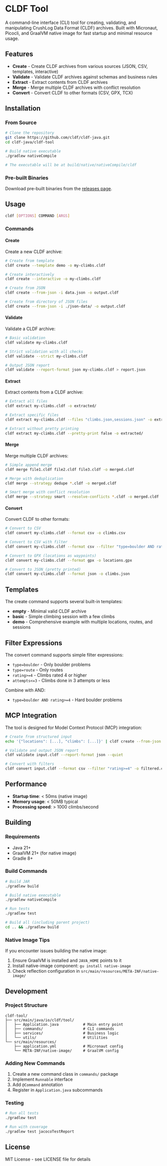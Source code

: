 # CLDF Tool

A command-line interface (CLI) tool for creating, validating, and manipulating CrushLog Data Format (CLDF) archives. Built with Micronaut, Picocli, and GraalVM native image for fast startup and minimal resource usage.

## Features

- **Create** - Create CLDF archives from various sources (JSON, CSV, templates, interactive)
- **Validate** - Validate CLDF archives against schemas and business rules
- **Extract** - Extract contents from CLDF archives
- **Merge** - Merge multiple CLDF archives with conflict resolution
- **Convert** - Convert CLDF to other formats (CSV, GPX, TCX)

## Installation

### From Source

```bash
# Clone the repository
git clone https://github.com/cldf/cldf-java.git
cd cldf-java/cldf-tool

# Build native executable
./gradlew nativeCompile

# The executable will be at build/native/nativeCompile/cldf
```

### Pre-built Binaries

Download pre-built binaries from the [releases page](https://github.com/cldf/cldf-java/releases).

## Usage

```bash
cldf [OPTIONS] COMMAND [ARGS]
```

### Commands

#### Create

Create a new CLDF archive:

```bash
# Create from template
cldf create --template demo -o my-climbs.cldf

# Create interactively
cldf create --interactive -o my-climbs.cldf

# Create from JSON
cldf create --from-json -i data.json -o output.cldf

# Create from directory of JSON files
cldf create --from-json -i ./json-data/ -o output.cldf
```

#### Validate

Validate a CLDF archive:

```bash
# Basic validation
cldf validate my-climbs.cldf

# Strict validation with all checks
cldf validate --strict my-climbs.cldf

# Output JSON report
cldf validate --report-format json my-climbs.cldf > report.json
```

#### Extract

Extract contents from a CLDF archive:

```bash
# Extract all files
cldf extract my-climbs.cldf -o extracted/

# Extract specific files
cldf extract my-climbs.cldf --files "climbs.json,sessions.json" -o extracted/

# Extract without pretty printing
cldf extract my-climbs.cldf --pretty-print false -o extracted/
```

#### Merge

Merge multiple CLDF archives:

```bash
# Simple append merge
cldf merge file1.cldf file2.cldf file3.cldf -o merged.cldf

# Merge with deduplication
cldf merge --strategy dedupe *.cldf -o merged.cldf

# Smart merge with conflict resolution
cldf merge --strategy smart --resolve-conflicts *.cldf -o merged.cldf
```

#### Convert

Convert CLDF to other formats:

```bash
# Convert to CSV
cldf convert my-climbs.cldf --format csv -o climbs.csv

# Convert to CSV with filter
cldf convert my-climbs.cldf --format csv --filter "type=boulder AND rating>=4" -o hard-boulders.csv

# Convert to GPX (locations as waypoints)
cldf convert my-climbs.cldf --format gpx -o locations.gpx

# Convert to JSON (pretty printed)
cldf convert my-climbs.cldf --format json -o climbs.json
```

## Templates

The create command supports several built-in templates:

- **empty** - Minimal valid CLDF archive
- **basic** - Simple climbing session with a few climbs
- **demo** - Comprehensive example with multiple locations, routes, and sessions

## Filter Expressions

The convert command supports simple filter expressions:

- `type=boulder` - Only boulder problems
- `type=route` - Only routes
- `rating>=4` - Climbs rated 4 or higher
- `attempts<=3` - Climbs done in 3 attempts or less

Combine with AND:
- `type=boulder AND rating>=4` - Hard boulder problems

## MCP Integration

The tool is designed for Model Context Protocol (MCP) integration:

```bash
# Create from structured input
echo '{"locations": [...], "climbs": [...]}' | cldf create --from-json -o output.cldf

# Validate and output JSON report
cldf validate input.cldf --report-format json --quiet

# Convert with filters
cldf convert input.cldf --format csv --filter "rating>=4" -o filtered.csv
```

## Performance

- **Startup time**: < 50ms (native image)
- **Memory usage**: < 50MB typical
- **Processing speed**: > 1000 climbs/second

## Building

### Requirements

- Java 21+
- GraalVM 21+ (for native image)
- Gradle 8+

### Build Commands

```bash
# Build JAR
./gradlew build

# Build native executable
./gradlew nativeCompile

# Run tests
./gradlew test

# Build all (including parent project)
cd .. && ./gradlew build
```

### Native Image Tips

If you encounter issues building the native image:

1. Ensure GraalVM is installed and `JAVA_HOME` points to it
2. Install native-image component: `gu install native-image`
3. Check reflection configuration in `src/main/resources/META-INF/native-image/`

## Development

### Project Structure

```
cldf-tool/
├── src/main/java/io/cldf/tool/
│   ├── Application.java           # Main entry point
│   ├── commands/                  # CLI commands
│   ├── services/                  # Business logic
│   └── utils/                     # Utilities
└── src/main/resources/
    ├── application.yml            # Micronaut config
    └── META-INF/native-image/     # GraalVM config
```

### Adding New Commands

1. Create a new command class in `commands/` package
2. Implement `Runnable` interface
3. Add `@Command` annotation
4. Register in `Application.java` subcommands

### Testing

```bash
# Run all tests
./gradlew test

# Run with coverage
./gradlew test jacocoTestReport
```

## License

MIT License - see LICENSE file for details